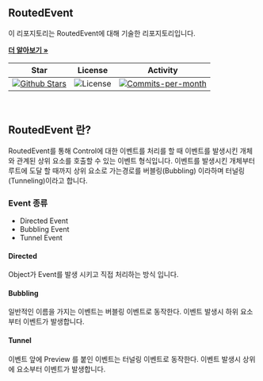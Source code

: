 ## RoutedEvent

이 리포지토리는 RoutedEvent에 대해 기술한 리포지토리입니다. <br />

<a href="https://github.com/devncore/devncore"><strong>더 알아보기 »</strong></a>
 
| Star | License | Activity |
|:----:|:-------:|:--------:|
| <a href="https://github.com/devncore/docs/stargazers"><img src="https://img.shields.io/github/stars/devncore/docs" alt="Github Stars"></a> | <img src="https://img.shields.io/github/license/devncore/docs" alt="License"> | <a href="https://github.com/devncore/docs/pulse"><img src="https://img.shields.io/github/commit-activity/m/devncore/docs" alt="Commits-per-month"></a> |

<br />

## RoutedEvent 란?
RoutedEvent를 통해 Control에 대한 이벤트를 처리를 할 때 이벤트를 발생시킨 개체와 관계된 상위 요소를 호출할 수 있는 이벤트 형식입니다. 
이벤트를 발생시킨 개체부터 루트에 도달 할 때까지 상위 요소로 가는경로를 버블링(Bubbling) 이라하며 터널링(Tunneling)이라고 합니다.


### Event 종류
- Directed Event
- Bubbling Event
- Tunnel Event


#### Directed
Object가 Event를 발생 시키고 직접 처리하는 방식 입니다.

#### Bubbling
일반적인 이름을 가지는 이벤트는 버블링 이벤트로 동작한다.
이벤트 발생시 하위 요소부터 이벤트가 발생합니다.

#### Tunnel
이벤트 앞에 Preview 를 붙인 이벤트는 터널링 이벤트로 동작한다.
이벤트 발생시 상위에 요소부터 이벤트가 발생합니다.
